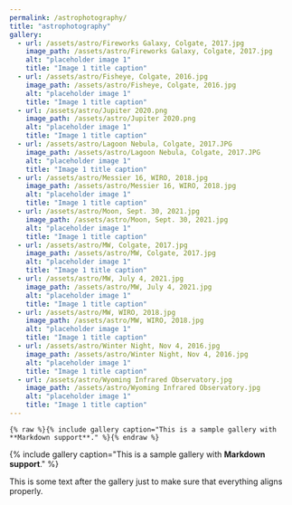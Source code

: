 ```yaml
---
permalink: /astrophotography/
title: "astrophotography"
gallery:
  - url: /assets/astro/Fireworks Galaxy, Colgate, 2017.jpg
    image_path: /assets/astro/Fireworks Galaxy, Colgate, 2017.jpg
    alt: "placeholder image 1"
    title: "Image 1 title caption"
  - url: /assets/astro/Fisheye, Colgate, 2016.jpg
    image_path: /assets/astro/Fisheye, Colgate, 2016.jpg
    alt: "placeholder image 1"
    title: "Image 1 title caption"
  - url: /assets/astro/Jupiter 2020.png
    image_path: /assets/astro/Jupiter 2020.png
    alt: "placeholder image 1"
    title: "Image 1 title caption"
  - url: /assets/astro/Lagoon Nebula, Colgate, 2017.JPG
    image_path: /assets/astro/Lagoon Nebula, Colgate, 2017.JPG
    alt: "placeholder image 1"
    title: "Image 1 title caption"
  - url: /assets/astro/Messier 16, WIRO, 2018.jpg
    image_path: /assets/astro/Messier 16, WIRO, 2018.jpg
    alt: "placeholder image 1"
    title: "Image 1 title caption"
  - url: /assets/astro/Moon, Sept. 30, 2021.jpg
    image_path: /assets/astro/Moon, Sept. 30, 2021.jpg
    alt: "placeholder image 1"
    title: "Image 1 title caption"
  - url: /assets/astro/MW, Colgate, 2017.jpg
    image_path: /assets/astro/MW, Colgate, 2017.jpg
    alt: "placeholder image 1"
    title: "Image 1 title caption"
  - url: /assets/astro/MW, July 4, 2021.jpg
    image_path: /assets/astro/MW, July 4, 2021.jpg
    alt: "placeholder image 1"
    title: "Image 1 title caption"
  - url: /assets/astro/MW, WIRO, 2018.jpg
    image_path: /assets/astro/MW, WIRO, 2018.jpg
    alt: "placeholder image 1"
    title: "Image 1 title caption"
  - url: /assets/astro/Winter Night, Nov 4, 2016.jpg
    image_path: /assets/astro/Winter Night, Nov 4, 2016.jpg
    alt: "placeholder image 1"
    title: "Image 1 title caption"
  - url: /assets/astro/Wyoming Infrared Observatory.jpg
    image_path: /assets/astro/Wyoming Infrared Observatory.jpg
    alt: "placeholder image 1"
    title: "Image 1 title caption"
---
```


```liquid
{% raw %}{% include gallery caption="This is a sample gallery with **Markdown support**." %}{% endraw %}
```

{% include gallery caption="This is a sample gallery with **Markdown support**." %}

This is some text after the gallery just to make sure that everything aligns properly.
